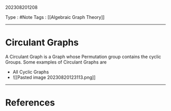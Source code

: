 202308201208

Type : #Note
Tags : [[Algebraic Graph Theory]]

---
# Circulant Graphs
A Circulant Graph is a Graph whose Permutation group contains the cyclic Groups.
Some examples of Circulant Graphs are
- All Cyclic Graphs
- ![[Pasted image 20230820123113.png]]


---
# References
